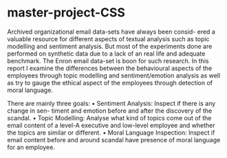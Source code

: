 # master-project-CSS

Archived organizational email data-sets have always been consid- ered a valuable resource for different aspects of textual analysis such as topic modelling and sentiment analysis. But most of the experiments done are performed on synthetic data due to a lack of an real life and adequate benchmark. The Enron email data-set is boon for such research. In this report I examine the differences between the behavioural aspects of the employees through topic modelling and sentiment/emotion analysis as well as try to gauge the ethical aspect of the employees through detection of moral language.

There are mainly three goals:
• Sentiment Analysis: Inspect if there is any change in sen- timent and emotion before and after the discovery of the scandal.
• Topic Modelling: Analyse what kind of topics come out of the email content of a level-A executive and low-level employee and whether the topics are similar or different.
• Moral Language Inspection: Inspect if email content before and around scandal have presence of moral language for an employee.
